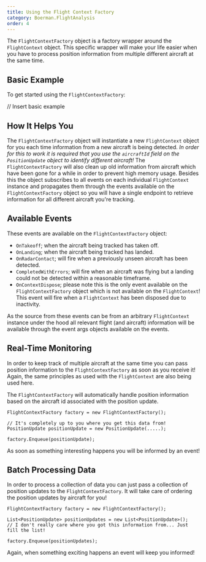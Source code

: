 ```yaml
---
title: Using the Flight Context Factory
category: Boerman.FlightAnalysis
order: 4
---
```



The `FlightContextFactory` object is a factory wrapper around the `FlightContext` object. This specific wrapper will make your life easier when you have to process position information from multiple different aircraft at the same time.

## Basic Example

To get started using the `FlightContextFactory`:

// Insert basic example

## How It Helps You

The `FlightContextFactory` object will instantiate a new `FlightContext` object for you each time information from a new aircraft is being detected.&nbsp;*In order for this to work it is required that you use the `aircraftId` field on the `PositionUpdate` object to identify different aircraft!*&nbsp;The `FlightContextFactory` will also clean up old information from aircraft which have been gone for a while in order to prevent high memory usage. Besides this the object subscribes to all events on each individual `FlightContext` instance and propagates them through the events available on the `FlightContextFactory` object so you will have a single endpoint to retrieve information for all different aircraft you're tracking.

## Available Events

These events are available on the `FlightContextFactory` object:

* `OnTakeoff`; when the aircraft being tracked has taken off.
* `OnLanding`; when the aircraft being tracked has landed.
* `OnRadarContact`; will fire when a previously unseen aircraft has been detected.
* `CompletedWithErrors`; will fire when an aircraft was flying but a landing could not be detected within a reasonable timeframe.
* `OnContextDispose`; please note this is the only event available on the `FlightContextFactory` object which is not available on the `FlightContext`! This event will fire when a `FlightContext` has been disposed due to inactivity.

As the source from these events can be from an arbitrary `FlightContext` instance under the hood all relevant flight (and aircraft) information will be available through the event args objects available on the events.

## Real-Time Monitoring

In order to keep track of multiple aircraft at the same time you can pass position information to the `FlightContextFactory` as soon as you receive it! Again, the same principles as used with the `FlightContext` are also being used here.

The `FlightContextFactory` will automatically handle position information based on the aircraft id associated with the position update.

    FlightContextFactory factory = new FlightContextFactory();
    
    // It's completely up to you where you get this data from!
    PositionUpdate positionUpdate = new PositionUpdate(.....);
    
    factory.Enqueue(positionUpdate);

As soon as something interesting happens you will be informed by an event!

## Batch Processing Data

In order to process a collection of data you can just pass a collection of position updates to the `FlightContextFactory`. It will take care of ordering the position updates by aircraft for you!

    FlightContextFactory factory = new FlightContextFactory();
    
    List<PositionUpdate> positionUpdates = new List<PositionUpdate>();
    // I don't really care where you got this information from... Just fill the list!
    
    factory.Enqueue(positionUpdates);
    
Again, when something exciting happens an event will keep you informed!